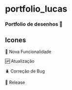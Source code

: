 # portfolio_lucas
 ### Portfolio de desenhos :art:

## Icones

:wrench: Nova Funcionalidade

:up: Atualização

:beetle: Correção de Bug

:checkered_flag: Release
